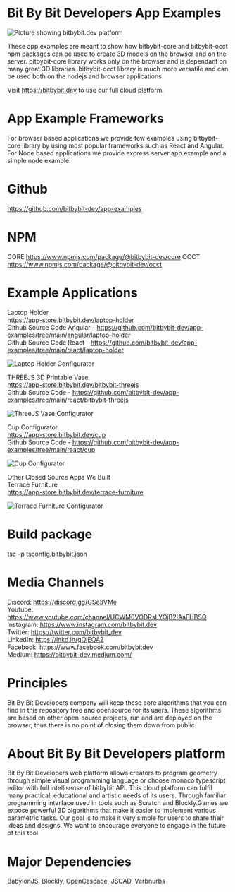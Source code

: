 # Bit By Bit Developers App Examples

<img src="https://app.bitbybit.dev/assets/git-cover.png" alt="Picture showing bitbybit.dev platform">

These app examples are meant to show how bitbybit-core and bitbybit-occt npm packages can be used to create 3D models on the browser and on the server.
bitbybit-core library works only on the browser and is dependant on many great 3D libraries. bitbybit-occt library is much more versatile and can be used both on the nodejs and browser applications.

Visit https://bitbybit.dev to use our full cloud platform.

# App Example Frameworks
For browser based applications we provide few examples using bitbybit-core library by using most popular frameworks such as React and Angular. For Node based applications we provide express server app example and a simple node example.

# Github
https://github.com/bitbybit-dev/app-examples


# NPM
CORE
https://www.npmjs.com/package/@bitbybit-dev/core
OCCT
https://www.npmjs.com/package/@bitbybit-dev/occt

# Example Applications
Laptop Holder   
https://app-store.bitbybit.dev/laptop-holder    
Github Source Code Angular - https://github.com/bitbybit-dev/app-examples/tree/main/angular/laptop-holder   
Github Source Code React - https://github.com/bitbybit-dev/app-examples/tree/main/react/laptop-holder   

<img src="https://app.bitbybit.dev/assets/laptop-holder.png" alt="Laptop Holder Configurator">  

THREEJS 3D Printable Vase    
https://app-store.bitbybit.dev/bitbybit-threejs  
Github Source Code - https://github.com/bitbybit-dev/app-examples/tree/main/react/bitbybit-threejs   

<img src="https://app.bitbybit.dev/assets/bitbybit-threejs.png" alt="ThreeJS Vase Configurator">

Cup Configurator    
https://app-store.bitbybit.dev/cup  
Github Source Code - https://github.com/bitbybit-dev/app-examples/tree/main/react/cup   

<img src="https://app.bitbybit.dev/assets/cup.png" alt="Cup Configurator">

Other Closed Source Apps We Built   
Terrace Furniture   
https://app-store.bitbybit.dev/terrace-furniture    

<img src="https://app.bitbybit.dev/assets/terrace.png" alt="Terrace Furniture Configurator">

# Build package
tsc -p tsconfig.bitbybit.json  

# Media Channels
Discord: https://discord.gg/GSe3VMe  
Youtube: https://www.youtube.com/channel/UCWM0VODRsLYOjB2IAaFHBSQ  
Instagram: https://www.instagram.com/bitbybit.dev  
Twitter: https://twitter.com/bitbybit_dev  
LinkedIn: https://lnkd.in/gQjEQA2  
Facebook: https://www.facebook.com/bitbybitdev  
Medium: https://bitbybit-dev.medium.com/  

# Principles
Bit By Bit Developers company will keep these core algorithms that you can find in this repository free and opensource for its users. These algorithms are based on other open-source projects, run and are deployed on the browser, thus there is no point of closing them down from public.

# About Bit By Bit Developers platform
Bit By Bit Developers web platform allows creators to program geometry through simple visual programming language or choose monaco typescript editor with full intellisense of bitbybit API. This cloud platform can fulfil many practical, educational and artistic needs of its users. Through familiar programming interface used in tools such as Scratch and Blockly.Games we expose powerful 3D algorithms that make it easier to implement various parametric tasks. Our goal is to make it very simple for users to share their ideas and designs. We want to encourage everyone to engage in the future of this tool.

# Major Dependencies
BabylonJS, Blockly, OpenCascade, JSCAD, Verbnurbs